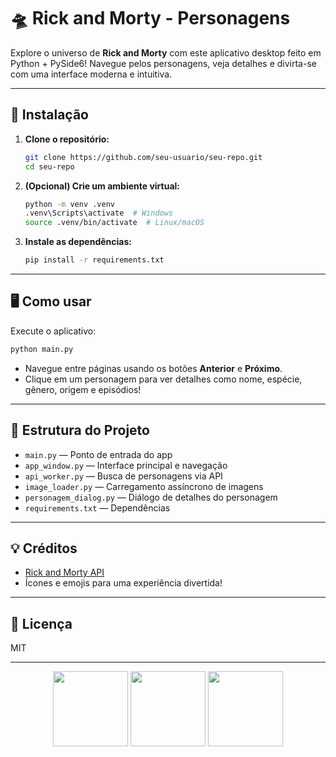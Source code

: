 # 🛸 Rick and Morty - Personagens

Explore o universo de **Rick and Morty** com este aplicativo desktop feito em Python + PySide6! Navegue pelos personagens, veja detalhes e divirta-se com uma interface moderna e intuitiva.

---

## 🚀 Instalação

1. **Clone o repositório:**
   ```sh
   git clone https://github.com/seu-usuario/seu-repo.git
   cd seu-repo
   ```

2. **(Opcional) Crie um ambiente virtual:**
   ```sh
   python -m venv .venv
   .venv\Scripts\activate  # Windows
   source .venv/bin/activate  # Linux/macOS
   ```

3. **Instale as dependências:**
   ```sh
   pip install -r requirements.txt
   ```

---

## 🖥️ Como usar

Execute o aplicativo:

```sh
python main.py
```

- Navegue entre páginas usando os botões **Anterior** e **Próximo**.
- Clique em um personagem para ver detalhes como nome, espécie, gênero, origem e episódios!

---

## 📁 Estrutura do Projeto

- `main.py` — Ponto de entrada do app
- `app_window.py` — Interface principal e navegação
- `api_worker.py` — Busca de personagens via API
- `image_loader.py` — Carregamento assíncrono de imagens
- `personagem_dialog.py` — Diálogo de detalhes do personagem
- `requirements.txt` — Dependências

---

## 💡 Créditos

- [Rick and Morty API](https://rickandmortyapi.com/)
- Ícones e emojis para uma experiência divertida!

---

## 📜 Licença

MIT

---

<div align="center">
  <img src="https://rickandmortyapi.com/api/character/avatar/1.jpeg" width="120">
  <img src="https://rickandmortyapi.com/api/character/avatar/2.jpeg" width="120">
  <img src="https://rickandmortyapi.com/api/character/avatar/3.jpeg" width="120">
</div>